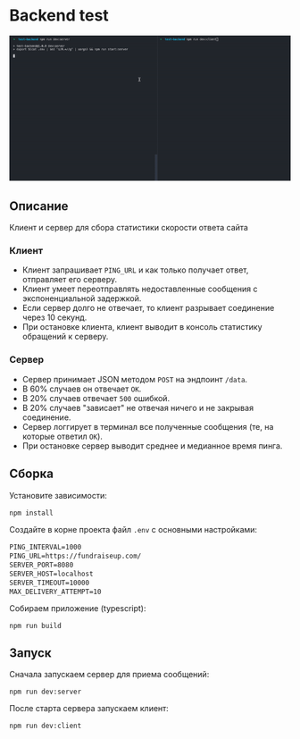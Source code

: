 # Backend test

![демо](./demo.gif)

## Описание

Клиент и сервер для сбора статистики скорости ответа сайта

### Клиент

- Клиент запрашивает `PING_URL` и как только получает ответ, отправляет его серверу.
- Клиент умеет переотправлять недоставленные сообщения с экспоненциальной задержкой.
- Если сервер долго не отвечает, то клиент разрывает соединение через 10 секунд.
- При остановке клиента, клиент выводит в консоль статистику обращений к серверу.

### Сервер

- Сервер принимает JSON методом `POST` на эндпоинт `/data`.
- В 60% случаев он отвечает `OK`.
- В 20% случаев отвечает `500` ошибкой.
- В 20% случаев "зависает" не отвечая ничего и не закрывая соединение.
- Сервер логгирует в терминал все полученные сообщения (те, на которые ответил `OK`).
- При остановке сервер выводит среднее и медианное время пинга.

## Сборка

Установите зависимости:

```
npm install
```

Создайте в корне проекта файл `.env` с основными настройками:

```
PING_INTERVAL=1000
PING_URL=https://fundraiseup.com/
SERVER_PORT=8080
SERVER_HOST=localhost
SERVER_TIMEOUT=10000
MAX_DELIVERY_ATTEMPT=10
```

Собираем приложение (typescript):

```
npm run build
```

## Запуск

Сначала запускаем сервер для приема сообщений:

```
npm run dev:server
```

После старта сервера запускаем клиент:

```
npm run dev:client
```
